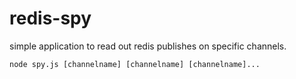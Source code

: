 # redis-spy

simple application to read out redis publishes on specific channels.

```node spy.js [channelname] [channelname] [channelname]...```
